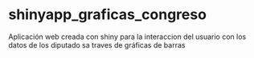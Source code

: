 # shinyapp_graficas_congreso
Aplicación web creada con shiny para la interaccion del usuario con los datos de los diputado sa traves de gráficas de barras
